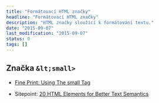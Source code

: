 ```yaml
---
title: "Formátovací HTML značky"
headline: "Formátovací HTML značky"
description: "HTML značky sloužící k formátování textu."
date: "2015-09-07"
last_modification: "2015-09-07"
status: 0
tags: []
---
```


## Značka `&lt;small>`

  - [Fine Print: Using The small Tag](http://thenewcode.com/10/Fine-Print-Using-The-small-Tag)

  - Sitepoint: [20 HTML Elements for Better Text Semantics](http://www.sitepoint.com/20-html-elements-better-text-semantics/)